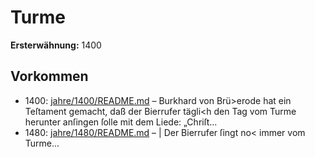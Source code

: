 # Turme

**Ersterwähnung:** 1400

## Vorkommen
- 1400: [jahre/1400/README.md](../jahre/1400/README.md) – Burkhard von Brü>erode hat ein Teſtament gemacht,
daß der Bierrufer tägli<h den Tag vom Turme herunter
anſingen ſolle mit dem Liede: „Chriſt...
- 1480: [jahre/1480/README.md](../jahre/1480/README.md) – | Der Bierrufer ſingt no< immer vom Turme...
